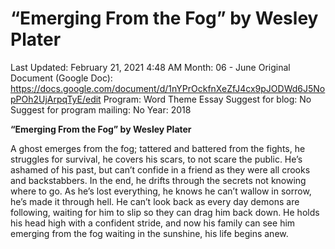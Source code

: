 # “Emerging From the Fog” by Wesley Plater

Last Updated: February 21, 2021 4:48 AM
Month: 06 - June
Original Document (Google Doc): https://docs.google.com/document/d/1nYPrOckfnXeZfJ4cx9pJODWd6J5NopPOh2UjArpqTyE/edit
Program: Word Theme Essay
Suggest for blog: No
Suggest for program mailing: No
Year: 2018

**“Emerging From the Fog” by Wesley Plater**

A ghost emerges from the fog; tattered and battered from the fights, he struggles for survival, he covers his scars, to not scare the public. He’s ashamed of his past, but can’t confide in a friend as they were all crooks and backstabbers. In the end, he drifts through the secrets not knowing where to go. As he’s lost everything, he knows he can’t wallow in sorrow, he’s made it through hell. He can’t look back as every day demons are following, waiting for him to slip so they can drag him back down. He holds his head high with a confident stride, and now his family can see him emerging from the fog waiting in the sunshine, his life begins anew.